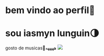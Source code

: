 # bem vindo ao perfil🖤
# sou iasmyn lunguin🌗
gosto de musicas🎼ههههه
![](https://twitter.com/charli_xcx/status/1542908469182976001)
